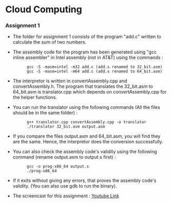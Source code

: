 # Cloud Computing

### Assignment 1

* The folder for assignment 1 consists of the program "add.c" written to calculate the sum of two numbers.

* The assembly code for the program has been generated using "gcc inline assembler" in Intel assembly (not in AT&T) using the commands :

            gcc -S -masm=intel -m32 add.c (add.s renamed to 32_bit.asm)
            gcc -S -masm=intel -m64 add.c (add.s renamed to 64_bit.asm)

* The interpretor is written in convertAssembly.cpp and convertAssembly.h. The program that translates the 32_bit.asm to 64_bit.asm is          translator.cpp which depends on convertAssembly.cpp for the helper functions.

* You can run the translator using the following commands (All the files should be in the same folder) :

            g++ translator.cpp convertAssembly.cpp -o translator
            ./translator 32_bit.asm output.asm

* If you compare the files output.asm and 64_bit.asm, you will find they are the same. Hence, the interpretor does the conversion successfully.

* You can also check the assembly code's validity using the following command (rename output.asm to output.s first) :

            gcc -o prog-x86_64 output.s
            ./prog-x86_64

* If it exits without giving any errors, that proves the assembly code's validity. (You can also use gdb to run the binary).

* The screencast for this assignment : [Youtube Link](https://www.youtube.com/channel/UCxP0zXl4hYLcb5qqAVnFjiw/videos)                                                                                
